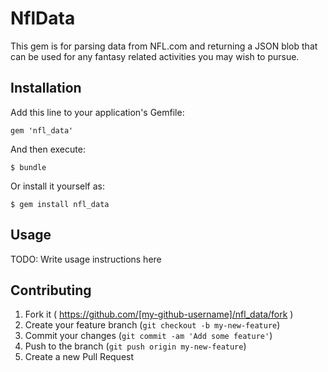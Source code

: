 # NflData

This gem is for parsing data from NFL.com and returning a JSON blob that can be used for any fantasy related activities you may wish to pursue.

## Installation

Add this line to your application's Gemfile:

    gem 'nfl_data'

And then execute:

    $ bundle

Or install it yourself as:

    $ gem install nfl_data

## Usage

TODO: Write usage instructions here

## Contributing

1. Fork it ( https://github.com/[my-github-username]/nfl_data/fork )
2. Create your feature branch (`git checkout -b my-new-feature`)
3. Commit your changes (`git commit -am 'Add some feature'`)
4. Push to the branch (`git push origin my-new-feature`)
5. Create a new Pull Request
